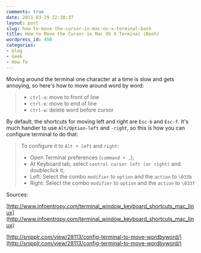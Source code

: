 ```yaml
---
comments: true
date: 2011-03-29 22:30:37
layout: post
slug: how-to-move-the-cursor-in-mac-os-x-terminal-bash
title: How to Move the Cursor in Mac OS X Terminal (Bash)
wordpress_id: 450
categories:
- blog
- Geek
- How To
---
```


Moving around the terminal one character at a time is slow and gets annoying, so here's how to move around word by word:

> * `ctrl-a`: move to front of line
> * `ctrl-e`: move to end of line
> * `ctrl-w`: delete word before cursor

By default, the shortcuts for moving left and right are `Esc-b` and `Esc-f`. It's much handier to use `Alt/Option-left` and `-right`, so this is how you can configure terminal to do that:

> To configure it to `Alt + left` and `right`:
> 
> * Open Terminal preferences (`command + ,`);
> * At Keyboard tab, select `control cursor left (or right)` and doubleclick it;
> * Left: Select the combo `modifier` to `option` and the `action` to `\033b`
> * Right: Select the combo `modifier` to `option` and the `action` to `\033f`

Sources:

[http://www.infoentropy.com/terminal_window_keyboard_shortcuts_mac_linux](http://www.infoentropy.com/terminal_window_keyboard_shortcuts_mac_linux)

[http://snipplr.com/view/28113/config-terminal-to-move-wordbyword/](http://snipplr.com/view/28113/config-terminal-to-move-wordbyword/)
